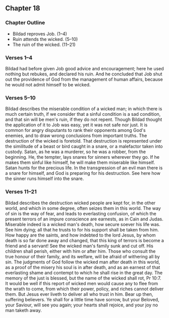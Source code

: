## Chapter 18

### Chapter Outline

- Bildad reproves Job. (1–4)
- Ruin attends the wicked. (5–10)
- The ruin of the wicked. (11–21)

### Verses 1–4

Bildad had before given Job good advice and encouragement; here he used nothing but rebukes, and declared his ruin. And he concluded that Job shut out the providence of God from the management of human affairs, because he would not admit himself to be wicked.

### Verses 5–10

Bildad describes the miserable condition of a wicked man; in which there is much certain truth, if we consider that a sinful condition is a sad condition, and that sin will be men's ruin, if they do not repent. Though Bildad thought the application of it to Job was easy, yet it was not safe nor just. It is common for angry disputants to rank their opponents among God's enemies, and to draw wrong conclusions from important truths. The destruction of the wicked is foretold. That destruction is represented under the similitude of a beast or bird caught in a snare, or a malefactor taken into custody. Satan, as he was a murderer, so he was a robber, from the beginning. He, the tempter, lays snares for sinners wherever they go. If he makes them sinful like himself, he will make them miserable like himself. Satan hunts for the precious life. In the transgression of an evil man there is a snare for himself, and God is preparing for his destruction. See here how the sinner runs himself into the snare.

### Verses 11–21

Bildad describes the destruction wicked people are kept for, in the other world, and which in some degree, often seizes them in this world. The way of sin is the way of fear, and leads to everlasting confusion, of which the present terrors of an impure conscience are earnests, as in Cain and Judas. Miserable indeed is a wicked man's death, how secure soever his life was. See him dying; all that he trusts to for his support shall be taken from him. How happy are the saints, and how indebted to the lord Jesus, by whom death is so far done away and changed, that this king of terrors is become a friend and a servant! See the wicked man's family sunk and cut off. His children shall perish, either with him or after him. Those who consult the true honour of their family, and its welfare, will be afraid of withering all by sin. The judgments of God follow the wicked man after death in this world, as a proof of the misery his soul is in after death, and as an earnest of that everlasting shame and contempt to which he shall rise in the great day. The memory of the just is blessed, but the name of the wicked shall rot, Pr 10:7. It would be well if this report of wicked men would cause any to flee from the wrath to come, from which their power, policy, and riches cannot deliver them. But Jesus ever liveth to deliver all who trust in him. Bear up then, suffering believers. Ye shall for a little time have sorrow, but your Beloved, your Saviour, will see you again; your hearts shall rejoice, and your joy no man taketh away.

